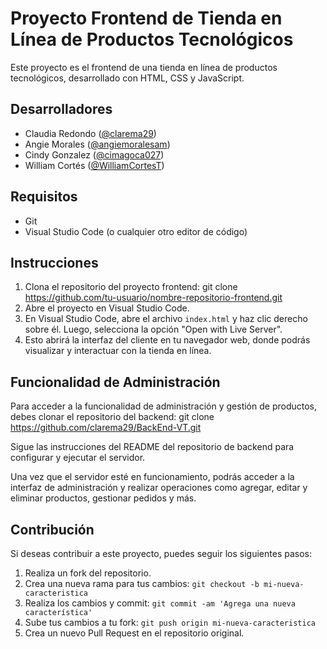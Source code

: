 # Proyecto Frontend de Tienda en Línea de Productos Tecnológicos

Este proyecto es el frontend de una tienda en línea de productos tecnológicos, desarrollado con HTML, CSS y JavaScript.

## Desarrolladores

- Claudia Redondo ([@clarema29](https://github.com/clarema29))
- Angie Morales ([@angiemoralesam](https://github.com/angiemoralesam))
- Cindy Gonzalez ([@cimagoca027](https://github.com/cimagoca027))
- William Cortés ([@WilliamCortesT](https://github.com/WilliamCortesT))

## Requisitos

- Git
- Visual Studio Code (o cualquier otro editor de código)

## Instrucciones

1. Clona el repositorio del proyecto frontend: git clone https://github.com/tu-usuario/nombre-repositorio-frontend.git
2. Abre el proyecto en Visual Studio Code.
3. En Visual Studio Code, abre el archivo `index.html` y haz clic derecho sobre él. Luego, selecciona la opción "Open with Live Server".
4. Esto abrirá la interfaz del cliente en tu navegador web, donde podrás visualizar y interactuar con la tienda en línea.

## Funcionalidad de Administración

Para acceder a la funcionalidad de administración y gestión de productos, debes clonar el repositorio del backend: git clone https://github.com/clarema29/BackEnd-VT.git

Sigue las instrucciones del README del repositorio de backend para configurar y ejecutar el servidor.

Una vez que el servidor esté en funcionamiento, podrás acceder a la interfaz de administración y realizar operaciones como agregar, editar y eliminar productos, gestionar pedidos y más.

## Contribución

Si deseas contribuir a este proyecto, puedes seguir los siguientes pasos:

1. Realiza un fork del repositorio.
2. Crea una nueva rama para tus cambios: `git checkout -b mi-nueva-caracteristica`
3. Realiza los cambios y commit: `git commit -am 'Agrega una nueva característica'`
4. Sube tus cambios a tu fork: `git push origin mi-nueva-caracteristica`
5. Crea un nuevo Pull Request en el repositorio original.

